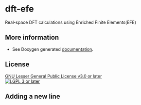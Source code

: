 # dft-efe
Real-space DFT calculations using Enriched Finite Elements(EFE)

More information
----------------
 - See Doxygen generated [documentation](https://dftfedevelopers.github.io/dft-efe/).


## License
[GNU Lesser General Public License v3.0 or later](https://www.gnu.org/licenses/lgpl-3.0-standalone.html)  
[![LGPL 3 or later](https://www.gnu.org/graphics/lgplv3-88x31.png)](https://www.gnu.org/licenses/lgpl-3.0-standalone.html)

## Adding a new line
